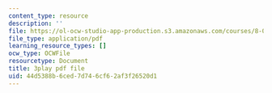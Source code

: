 ```yaml
---
content_type: resource
description: ''
file: https://ol-ocw-studio-app-production.s3.amazonaws.com/courses/8-01sc-classical-mechanics-fall-2016/44d5388b6ced7d746cf62af3f26520d1_0mGd0JUmgm8.pdf
file_type: application/pdf
learning_resource_types: []
ocw_type: OCWFile
resourcetype: Document
title: 3play pdf file
uid: 44d5388b-6ced-7d74-6cf6-2af3f26520d1
---
```

